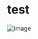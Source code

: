 # test

![image](https://github.com/seungheejo/test/assets/36188903/aa9e57f5-a840-41ec-bda2-a1c5fa948e7f)
